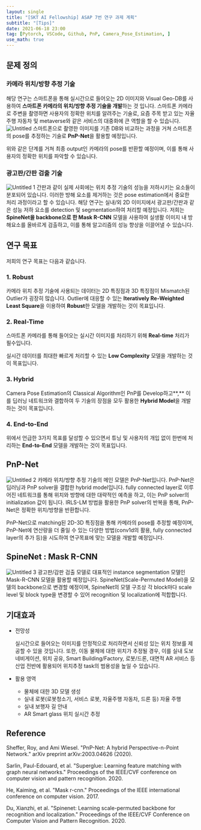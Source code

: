 ```yaml
---
layout: single
title: "[SKT AI Fellowship] ASAP 7번 연구 과제 계획"
subtitle: "[Tips]"
date: 2021-06-18 23:00
tag: [Pytorch, VSCode, Github, PnP, Camera_Pose_Estimation, ]
use_math: true
---
```



## 문제 정의

### 카메라 위치/방향 추정 기술

해당 연구는 스마트폰을 통해 실시간으로 들어오는 2D 이미지와 Visual Geo-DB를 사용하여 **스마트폰 카메라의 위치/방향 추정 기술을 개발**하는 것 입니다. 스마트폰 카메라로 주변을 촬영하면 사용자의 정확한 위치를 알려주는 기술로, 요즘 주목 받고 있는 자율주행 자동차 및 metaverse와 같은 서비스의 대중화에 큰 역할을 할 수 있습니다. 
![Untitled](https://user-images.githubusercontent.com/68378932/122576304-82990f80-d08c-11eb-9518-ae4cb6c9ebae.png)
스마트폰으로 촬영한 이미지를 기존 DB와 비교하는 과정을 거쳐 스마트폰의 pose를 추정하는 기술로 **PnP-Net**을 활용할 예정입니다. 

위와 같은 단계를 거쳐 최종 output인 카메라의 pose를 반환할 예정이며, 이를 통해 사용자의 정확한 위치를 파악할 수 있습니다. 



### 광고판/간판 검출 기술
![Untitled 1](https://user-images.githubusercontent.com/68378932/122576289-8036b580-d08c-11eb-9023-b9393fb37a11.png)
간판과 같이 실제 사회에는 위치 추정 기술의 성능을 저하시키는 요소들이 분포되어 있습니다. 이러한 방해 요소를 제거하는 것은 pose estimation에서 중요한 처리 과정이라고 할 수 있습니다.  해당 연구는 실내/외 2D 이미지에서 광고판/간판과 같은 성능 저하 요소를 detection 및 segmentation하여 처리할 예정입니다. 저희는 **SpineNet을 backbone으로 한 Mask R-CNN** 모델을 사용하여 실생활 이미지 내 방해요소를 올바르게 검출하고, 이를 통해 알고리즘의 성능 향상을 이끌어낼 수 있습니다. 



## 연구 목표

저희의 연구 목표는 다음과 같습니다.

### 1. **Robust**

카메라 위치 추정 기술에 사용되는 데이터는 2D 특징점과 3D 특징점이 Mismatch된 Outlier가 굉장히 많습니다. Outlier에 대응할 수 있는 **Iteratively Re-Weighted Least Square**을 이용하여 **Robust**한 모델을 개발하는 것이 목표입니다.

### 2. Real-Time

스마트폰 카메라를 통해 들어오는 실시간 이미지를 처리하기 위해 **Real-time** 처리가 필수입니다.

실시간 데이터를 최대한 빠르게 처리할 수 있는 **Low Complexity** 모델을 개발하는 것이 목표입니다.

### 3. Hybrid

Camera Pose Estimation의 Classical Algorithm인 PnP를 Develop하고**,** 이를 딥러닝 네트워크와 결합하여 두 기술의 장점을 모두 활용한 **Hybrid Model**을 개발 하는 것이 목표입니다. 

### 4. End-to-End

위에서 언급한 3가지 목표를 달성할 수 있으면서 튜닝 및 사용자의 개입 없이 한번에 처리하는 **End-to-End** 모델을 개발하는 것이 목표입니다.



## PnP-Net
![Untitled 2](https://user-images.githubusercontent.com/68378932/122576297-82007900-d08c-11eb-9796-a923492356dc.png)
카메라 위치/방향 추정 기술의 메인 모델은 PnP-Net입니다. PnP-Net은 딥러닝과 PnP solver을 결합한 hybrid model입니다. fully connected layer로 이루어진 네트워크를 통해 위치와 방향에 대한 대략적인 예측을 하고, 이는 PnP solver의 initialization 값이 됩니다. IRLS-LM 방법을 활용한 PnP solver의 반복을 통해, PnP-Net은 정확한 위치/방향을 반환합니다. 

 PnP-Net으로 matching된 2D-3D 특징점을 통해 카메라의 pose를 추정할 예정이며, PnP-Net에 연산량을 더 줄일 수 있는 다양한 방법(conv1d의 활용, fully connected layer의 추가 등)을 시도하여 연구목표에 맞는 모델을 개발할 예정입니다. 


## SpineNet : Mask R-CNN
![Untitled 3](https://user-images.githubusercontent.com/68378932/122576301-82007900-d08c-11eb-92db-c10165648f37.png)
광고판/감판 검출 모델로 대표적인 instance segmentation 모델인 Mask-R-CNN 모델을 활용할 예정입니다. SpineNet(Scale-Permuted Model)을 모델의 backbone으로 변경할 예정이며, SpineNet의 모델 구조상 각 block마다 scale level 및 block type을 변경할 수 있어 recognition 및 localization에 적합합니다.  



## 기대효과

- 전망성

  실시간으로 들어오는 이미지를 안정적으로 처리하면서 신뢰성 있는 위치 정보를 제공할 수 있을 것입니다. 또한, 이동 물체에 대한 위치가 추정될 경우, 이를 실내 도보 네비게이션, 위치 공유, Smart Building/Factory, 로봇/드론, 대면적 AR 서비스 등 산업 전반에 활용되어 위치추정 task의 범용성을 높일 수 있습니다. 

- 활용 영역

  - 물체에 대한 3D 모델 생성
  - 실내 로봇(로봇청소기, 서비스 로봇, 자율주행 자동차, 드론 등) 자율 주행
  - 실내 보행자 길 안내
  - AR Smart glass 위치 실시간 추정



## Reference

Sheffer, Roy, and Ami Wiesel. "PnP-Net: A hybrid Perspective-n-Point Network." arXiv preprint arXiv:2003.04626 (2020).

Sarlin, Paul-Edouard, et al. "Superglue: Learning feature matching with graph neural networks." Proceedings of the IEEE/CVF conference on computer vision and pattern recognition. 2020.

He, Kaiming, et al. "Mask r-cnn." Proceedings of the IEEE international conference on computer vision. 2017.

Du, Xianzhi, et al. "Spinenet: Learning scale-permuted backbone for recognition and localization." Proceedings of the IEEE/CVF Conference on Computer Vision and Pattern Recognition. 2020.


